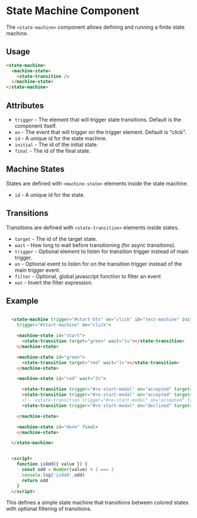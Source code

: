 # State Machine Component

The `<state-machine>` component allows defining and running a finite state machine.

## Usage

```html
<state-machine>
  <machine-state>
    <state-transition />
  </machine-state>
</state-machine>
```

## Attributes

- `trigger` - The element that will trigger state transitions. Default is the component itself.
- `on` - The event that will trigger on the trigger element. Default is "click". 
- `id` - A unique id for the state machine.
- `initial` - The id of the initial state.
- `final` - The id of the final state.

## Machine States

States are defined with `<machine-state>` elements inside the state machine.

- `id` - A unique id for the state.

## Transitions

Transitions are defined with `<state-transition>` elements inside states.

- `target` - The id of the target state.
- `wait` - How long to wait before transitioning (for async transitions).
- `trigger` - Optional element to listen for transition trigger instead of main trigger.  
- `on` - Optional event to listen for on the transition trigger instead of the main trigger event.
- `filter` - Optional, global javascript function to filter an event
- `not` - Invert the filter expression.

## Example

```html

  <state-machine trigger="#start-btn" on="click" id="test-machine" initial="start" final="done" data-counter="10"
    trigger="#start-machine" on="click">

    <machine-state id="start">
      <state-transition target="green" wait="1s"></state-transition>
    </machine-state>

    <machine-state id="green">
      <state-transition target="red" wait="1s"></state-transition>
    </machine-state>

    <machine-state id="red" wait="2s">

      <state-transition trigger="#re-start-modal" on="accepted" target="green" filter="isOdd"></state-transition>
      <state-transition trigger="#re-start-modal" on="accepted" target="done" not filter="isOdd"></state-transition>
      <!-- <state-transition trigger="#re-start-modal" on="accepted" target="green"></state-transition> -->
      <state-transition trigger="#re-start-modal" on="declined" target="done"></state-transition>

    </machine-state>

    <machine-state id="done" final>
    </machine-state>

  </state-machine>


  <script>
    function isOdd({ value }) {
      const odd = Number(value) % 2 === 1
      console.log('isOdd',odd)
      return odd
    }
  </script>

```

This defines a simple state machine that transitions between colored states with optional filtering of transitions.

